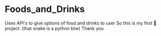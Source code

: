 # Foods_and_Drinks
Uses API's to give options of food and drinks to user
So this is my first 🐍 project. (that snake is a python btw)
Thank you
